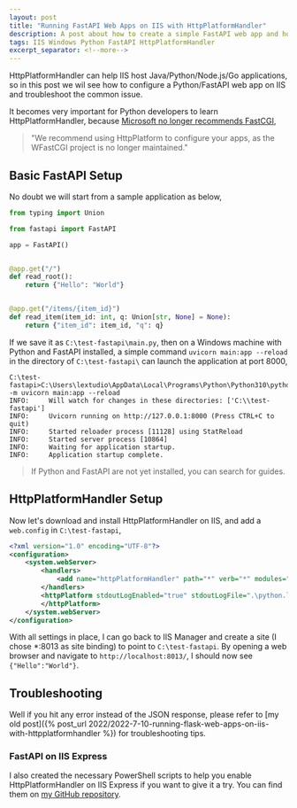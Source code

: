 ```yaml
---
layout: post
title: "Running FastAPI Web Apps on IIS with HttpPlatformHandler"
description: A post about how to create a simple FastAPI web app and host it on IIS with HttpPlatformHandler
tags: IIS Windows Python FastAPI HttpPlatformHandler
excerpt_separator: <!--more-->
---
```


HttpPlatformHandler can help IIS host Java/Python/Node.js/Go applications, so in this post we wil see how to configure a Python/FastAPI web app on IIS and troubleshoot the common issue.

It becomes very important for Python developers to learn HttpPlatformHandler, because [Microsoft no longer recommends FastCGI](https://docs.microsoft.com/visualstudio/python/configure-web-apps-for-iis-windows?view=vs-2022#configure-the-fastcgi-handler),

> "We recommend using HttpPlatform to configure your apps, as the WFastCGI project is no longer maintained."

<!--more-->

## Basic FastAPI Setup

No doubt we will start from a sample application as below,

``` python
from typing import Union

from fastapi import FastAPI

app = FastAPI()


@app.get("/")
def read_root():
    return {"Hello": "World"}


@app.get("/items/{item_id}")
def read_item(item_id: int, q: Union[str, None] = None):
    return {"item_id": item_id, "q": q}
```

If we save it as `C:\test-fastapi\main.py`, then on a Windows machine with Python and FastAPI installed, a simple command `uvicorn main:app --reload` in the directory of `C:\test-fastapi\` can launch the application at port 8000,

``` text
C:\test-fastapi>C:\Users\lextudio\AppData\Local\Programs\Python\Python310\python.exe -m uvicorn main:app --reload  
INFO:     Will watch for changes in these directories: ['C:\\test-fastapi']
INFO:     Uvicorn running on http://127.0.0.1:8000 (Press CTRL+C to quit)
INFO:     Started reloader process [11128] using StatReload
INFO:     Started server process [10864]
INFO:     Waiting for application startup.
INFO:     Application startup complete.
```

> If Python and FastAPI are not yet installed, you can search for guides.

## HttpPlatformHandler Setup

Now let's download and install HttpPlatformHandler on IIS, and add a `web.config` in `C:\test-fastapi`,

``` xml
<?xml version="1.0" encoding="UTF-8"?>
<configuration>
    <system.webServer>
        <handlers>
            <add name="httpPlatformHandler" path="*" verb="*" modules="httpPlatformHandler" resourceType="Unspecified" requireAccess="Script" />
        </handlers>
        <httpPlatform stdoutLogEnabled="true" stdoutLogFile=".\python.log" startupTimeLimit="20" processPath="C:\Users\<user name>\AppData\Local\Programs\Python\Python310\python.exe" arguments="-m uvicorn --port %HTTP_PLATFORM_PORT% main:app">
        </httpPlatform>
    </system.webServer>
</configuration>
```

With all settings in place, I can go back to IIS Manager and create a site (I chose *:8013 as site binding) to point to `C:\test-fastapi`. By opening a web browser and navigate to `http://localhost:8013/`, I should now see `{"Hello":"World"}`.

## Troubleshooting

Well if you hit any error instead of the JSON response, please refer to [my old post]({% post_url 2022/2022-7-10-running-flask-web-apps-on-iis-with-httpplatformhandler %}) for troubleshooting tips.

### FastAPI on IIS Express

I also created the necessary PowerShell scripts to help you enable HttpPlatformHandler on IIS Express if you want to give it a try. You can find them on [my GitHub repository](https://github.com/lextm/iisexpress-httpplatformhandler).
